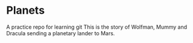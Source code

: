 # Planets
 A practice repo for learning git
This is the story of Wolfman, Mummy and Dracula sending a planetary lander to Mars.
